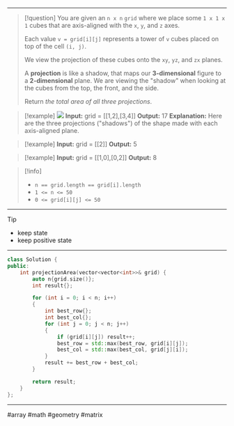 ___

> [!question] 
> You are given an `n x n` `grid` where we place some `1 x 1 x 1` cubes that are axis-aligned with the `x`, `y`, and `z` axes.
> 
> Each value `v = grid[i][j]` represents a tower of `v` cubes placed on top of the cell `(i, j)`.
> 
> We view the projection of these cubes onto the `xy`, `yz`, and `zx` planes.
> 
> A **projection** is like a shadow, that maps our **3-dimensional** figure to a **2-dimensional** plane. We are viewing the "shadow" when looking at the cubes from the top, the front, and the side.
> 
> Return _the total area of all three projections_. 

> [!example] 
> ![](https://s3-lc-upload.s3.amazonaws.com/uploads/2018/08/02/shadow.png)
**Input:** grid = [[1,2],[3,4]]
**Output:** 17
**Explanation:** Here are the three projections ("shadows") of the shape made with each axis-aligned plane. 

> [!example] 
> **Input:** grid = [[2]]
**Output:** 5 

> [!example] 
> **Input:** grid = [[1,0],[0,2]]
**Output:** 8 

> [!info] 
> - `n == grid.length == grid[i].length`
> - `1 <= n <= 50`
> - `0 <= grid[i][j] <= 50` 

___

> [!tip] 
>  - keep state
>  - keep positive state

___

```cpp
class Solution {
public:
    int projectionArea(vector<vector<int>>& grid) {
        auto n{grid.size()};
        int result{};

        for (int i = 0; i < n; i++)
        {
            int best_row{};
            int best_col{};
            for (int j = 0; j < n; j++)
            {
                if (grid[i][j]) result++;
                best_row = std::max(best_row, grid[i][j]);
                best_col = std::max(best_col, grid[j][i]);
            }
            result += best_row + best_col;
        } 

        return result;
    }
};
```

___

#array #math #geometry #matrix 
